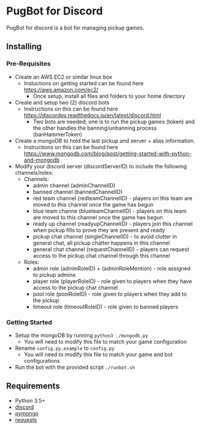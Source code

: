 # PugBot for Discord

PugBot for discord is a bot for managing pickup games.

## Installing

### Pre-Requisites 
- Create an AWS EC2 or similar linux box
  - Instuctions on getting started can be found here https://aws.amazon.com/ec2/
    - Once setup, install all files and folders to your home directory
- Create and setup two (2) discord bots
  - Instructions on this can be found here https://discordpy.readthedocs.io/en/latest/discord.html
    - Two bots are needed; one is to run the pickup games (token) and the other handles the banning/unbanning process (banHammerToken)
- Create a mongoDB to hold the last pickup and server + alias information. 
  - Instructions on this can be found here https://www.mongodb.com/blog/post/getting-started-with-python-and-mongodb
- Modify your discord server (discordServerID) to include the following channels/roles:
  - Channels:
    - admin channel (adminChannelID)
    - banned channel (bannedChannelID)
    - red team channel (redteamChannelID) - players on this team are moved to this channel once the game has begun
    - blue team channe (blueteamChannelID) - players on this team are moved to this channel once the game has begun
    - ready up channel (readyupChannelID) - players join this channel when pickup fills to prove they are present and ready
    - pickup chat channel (singleChannelID) - to avoid clutter in general chat, all pickup chatter happens in this channel
    - general chat channel (requestChannelID) - players can request access to the pickup chat channel through this channel
  - Roles:
    - admin role (adminRoleID) + (adminRoleMention) - role assigned to pickup admins
    - player role (playerRoleID) - role given to players when they have access to the pickup chat channel
    - pool role (poolRoleID) - role given to players when they add to the pickup
    - timeout role (timeoutRoleID) - role given to banned players 
    
### Getting Started
- Setup the mongoDB by running `python3 ./mongodb.py`
  - You will need to modify this file to match your game configuration
- Rename `config.py.example` to `config.py`
  - You will need to modify this file to match your game and bot configurations
- Run the bot with the provided script `./runbot.sh`

## Requirements

- Python 3.5+
- [discord](https://github.com/Rapptz/discord.py)
- [pymongo](https://api.mongodb.com/python/current/)
- [requests](https://github.com/requests/requests)
